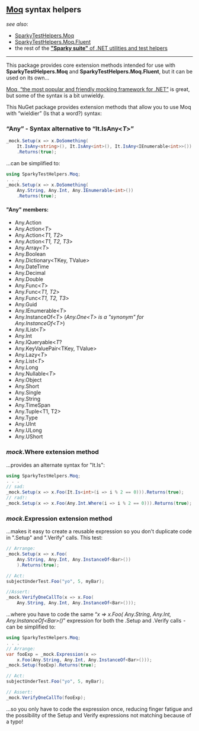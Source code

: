 ﻿## [Moq](https://github.com/moq) syntax helpers ##

_see also_:
* [SparkyTestHelpers.Moq](https://www.nuget.org/packages/SparkyTestHelpers.Moq/)
* [SparkyTestHelpers.Moq.Fluent](https://www.nuget.org/packages/SparkyTestHelpers.Moq.Fluent/)
* the rest of the [**"Sparky suite"** of .NET utilities and test helpers](https://www.nuget.org/profiles/BrianSchroer)
---

This package provides core extension methods intended for use with **SparkyTestHelpers.Moq** and **SparkyTestHelpers.Moq.Fluent**, but it can be used on its own...

[Moq, “the most popular and friendly mocking framework for .NET”](https://github.com/moq/moq4) is great, but some of the syntax is a bit unwieldy.

This NuGet package provides extension methods that allow you to use Moq with “wieldier” (Is that a word?) syntax:

### “Any” - Syntax alternative to “It.IsAny<*T*>”

```csharp
_mock.Setup(x => x.DoSomething(
    It.IsAny<string>(), It.IsAny<int>(), It.IsAny<IEnumerable<int>>())
    .Returns(true);
```
...can be simplified to:
```csharp
using SparkyTestHelpers.Moq;
. . .
_mock.Setup(x => x.DoSomething(
    Any.String, Any.Int, Any.IEnumerable<int>()) 
    .Returns(true);
```

#### "Any" members:
* Any.Action
* Any.Action<*T*>
* Any.Action<*T1, T2*>
* Any.Action<*T1, T2, T3*>
* Any.Array<*T*>
* Any.Boolean
* Any.Dictionary<TKey, TValue>
* Any.DateTime
* Any.Decimal
* Any.Double
* Any.Func<*T*>
* Any.Func<*T1, T2*>
* Any.Func<*T1, T2, T3*>
* Any.Guid
* Any.IEnumerable<*T*>
* Any.InstanceOf<*T*> (*Any.One<*T*> is a "synonym" for Any.InstanceOf<*T*>*)
* Any.IList<*T*>
* Any.Int
* Any.IQueryable<*T*?
* Any.KeyValuePair<TKey, TValue>
* Any.Lazy<*T*>
* Any.List<*T*>
* Any.Long
* Any.Nullable<*T*>
* Any.Object
* Any.Short
* Any.Single
* Any.String
* Any.TimeSpan
* Any.Tuple<T1, T2>
* Any.Type
* Any.UInt
* Any.ULong
* Any.UShort

### *mock*.Where extension method
...provides an alternate syntax for "It.Is":
```csharp
using SparkyTestHelpers.Moq;
. . .
// sad:
_mock.Setup(x => x.Foo(It.Is<int>(i => i % 2 == 0))).Returns(true);
// rad!:
_mock.Setup(x => x.Foo(Any.Int.Where(i => i % 2 == 0))).Returns(true);
```
### *mock*.Expression extension method
...makes it easy to create a reusable expression so you don't duplicate code in ".Setup" and ".Verify" calls. This test:
```csharp
// Arrange:
_mock.Setup(x => x.Foo(
    Any.String, Any.Int, Any.InstanceOf<Bar>())
    ).Returns(true);

// Act:
subjectUnderTest.Foo("yo", 5, myBar);

//Assert:
_mock.VerifyOneCallTo(x => x.Foo(
    Any.String, Any.Int, Any.InstanceOf<Bar>()));
```
...where you have to code the same “*x => x.Foo(
 Any.String, Any.Int, Any.InstanceOf<*Bar*>()*” expression for both the .Setup and .Verify calls  -  can be simplified to:
```csharp
using SparkyTestHelpers.Moq;
. . .
// Arrange:
var fooExp = _mock.Expression(x => 
    x.Foo(Any.String, Any.Int, Any.InstanceOf<Bar>()));
_mock.Setup(fooExp).Returns(true);

// Act:
subjectUnderTest.Foo("yo", 5, myBar);

// Assert:
_mock.VerifyOneCallTo(fooExp);
```
...so you only have to code the expression once, reducing finger fatigue and the possibility of the Setup and Verify expressions not matching because of a typo!